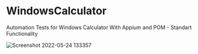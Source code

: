 # WindowsCalculator
Automation Tests for Windows Calculator With Appium and POM - Standart Functionality




![Screenshot 2022-05-24 133357](https://user-images.githubusercontent.com/90862281/170012306-d32d8c07-7383-4cc4-af7b-1a0f254f5ff9.png)
